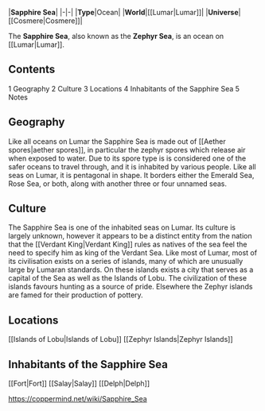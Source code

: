|**Sapphire Sea**|
|-|-|
|**Type**|Ocean|
|**World**|[[Lumar\|Lumar]]|
|**Universe**|[[Cosmere\|Cosmere]]|

The **Sapphire Sea**, also known as the **Zephyr Sea**, is an ocean on [[Lumar\|Lumar]].

## Contents

1 Geography
2 Culture
3 Locations
4 Inhabitants of the Sapphire Sea
5 Notes


## Geography
Like all oceans on Lumar the Sapphire Sea is made out of [[Aether spores\|aether spores]], in particular the zephyr spores which release air when exposed to water. Due to its spore type is is considered one of the safer oceans to travel through, and it is inhabited by various people. Like all seas on Lumar, it is pentagonal in shape.
It borders either the Emerald Sea, Rose Sea, or both, along with another three or four unnamed seas.

## Culture
The Sapphire Sea is one of the inhabited seas on Lumar. Its culture is largely unknown, however it appears to be a distinct entity from the nation that the [[Verdant King\|Verdant King]] rules as natives of the sea feel the need to specify him as king of the Verdant Sea. Like most of Lumar, most of its civilisation exists on a series of islands, many of which are unusually large by Lumaran standards. On these islands exists a city that serves as a capital of the Sea as well as the Islands of Lobu. The civilization of these islands favours hunting as a source of pride. Elsewhere the Zephyr islands are famed for their production of pottery.

## Locations
[[Islands of Lobu\|Islands of Lobu]]
[[Zephyr Islands\|Zephyr Islands]]
## Inhabitants of the Sapphire Sea
[[Fort\|Fort]]
[[Salay\|Salay]]
[[Delph\|Delph]]


https://coppermind.net/wiki/Sapphire_Sea